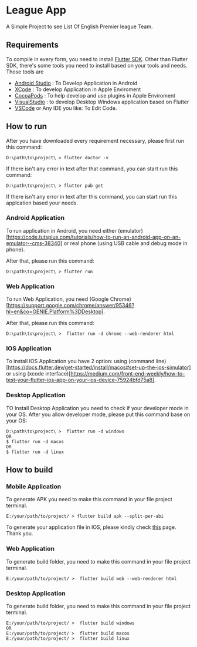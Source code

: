 # League App

A Simple Project to see List Of English Premier league Team.

## Requirements
To compile in every form, you need to install [Flutter SDK](https://docs.flutter.dev/get-started/install). Other than Flutter SDK, there's some tools you need to install based on your tools and needs. Those tools are

- [Android Studio](https://developer.android.com/studio/install) : To Develop Application in Android
- [XCode](https://guide.macports.org/chunked/installing.html) : To develop Application in Apple Enviroment
- [CocoaPods](https://cocoapods.org/) : To help develop and use plugins in Apple Enviroment
- [VisualStudio](https://www.guru99.com/download-install-visual-studio.html) : to develop Desktop Windows application based on Flutter
- [VSCode](https://code.visualstudio.com/) or Any IDE you like: To Edit Code.

## How to run

After you have downloaded every requirement necessary, please first run this command:

```
D:\path\to\project\ > flutter doctor -v
```
If there isn't any error in text after that command, you can start run this command:

```
D:\path\to\project\ > flutter pub get
```
If there isn't any error in text after this command, you can start run this applcation based your needs.

### Android Application
To run application in Android, you need either (emulator)[https://code.tutsplus.com/tutorials/how-to-run-an-android-app-on-an-emulator--cms-38340] or real phone (using USB cable and debug mode in phone).

After that, please run this command:
```
D:\path\to\project\ > flutter run
```

### Web Application
To run Web Application, you need (Google Chrome)[https://support.google.com/chrome/answer/95346?hl=en&co=GENIE.Platform%3DDesktop].

After that, please run this command:
```
D:\path\to\project\ >  flutter run -d chrome --web-renderer html
```

### IOS Application
To install IOS Application you have 2 option: using (command line)[https://docs.flutter.dev/get-started/install/macos#set-up-the-ios-simulator] or using (xcode interface)[https://medium.com/front-end-weekly/how-to-test-your-flutter-ios-app-on-your-ios-device-75924bfd75a8].

### Desktop Application
TO Install Desktop Application you need to check if your developer mode in your OS.
After you allow developer mode, please put this command base on your OS:

```
D:\path\to\project\ >  flutter run -d windows
OR
$ flutter run -d macos
OR 
$ flutter run -d linux
```

## How to build 

### Mobile Application
To generate APK you need to make this command in your file project terminal.

```
E:/your/path/to/project/ > flutter build apk --split-per-abi

```

To generate your application file in IOS, please kindly check [this](https://docs.flutter.dev/deployment/ios) page. Thank you.

### Web Application
To generate build folder, you need to make this command in your file project terminal.

```
E:/your/path/to/project/ >  flutter build web --web-renderer html

```

### Desktop Application
To generate build folder, you need to make this command in your file project terminal.

```
E:/your/path/to/project/ >  flutter build windows
OR
E:/your/path/to/project/ >  flutter build macos
E:/your/path/to/project/ >  flutter build linux
```


